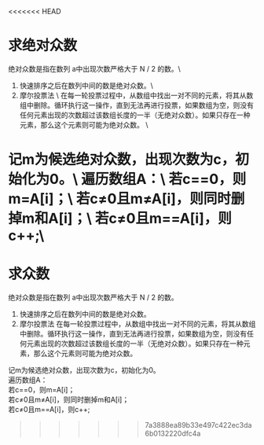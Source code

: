 
<<<<<<< HEAD
# 求绝对众数
绝对众数是指在数列 a中出现次数严格大于 N / 2 的数。\\
1. 快速排序之后在数列中间的数是绝对众数。\\
2. 摩尔投票法 \\
在每一轮投票过程中，从数组中找出一对不同的元素，将其从数组中删除。循环执行这一操作，直到无法再进行投票，如果数组为空，则没有任何元素出现的次数超过该数组长度的一半（无绝对众数）。如果只存在一种元素，那么这个元素则可能为绝对众数。 \\

记m为候选绝对众数，出现次数为c，初始化为0。\\
遍历数组A：\\
若c==0，则m=A[i]；\\
若c≠0且m≠A[i]，则同时删掉m和A[i]；\\
若c≠0且m==A[i]，则c++;\\
=======
# 求众数
绝对众数是指在数列 a中出现次数严格大于 N / 2 的数。
1. 快速排序之后在数列中间的数是绝对众数。
2. 摩尔投票法 
在每一轮投票过程中，从数组中找出一对不同的元素，将其从数组中删除。循环执行这一操作，直到无法再进行投票，如果数组为空，则没有任何元素出现的次数超过该数组长度的一半（无绝对众数）。如果只存在一种元素，那么这个元素则可能为绝对众数。 

记m为候选绝对众数，出现次数为c，初始化为0。\
遍历数组A：\
若c==0，则m=A[i]；\
若c≠0且m≠A[i]，则同时删掉m和A[i]；\
若c≠0且m==A[i]，则c++;
>>>>>>> 7a3888ea89b33e497c422ec3da6b0132220dfc4a


